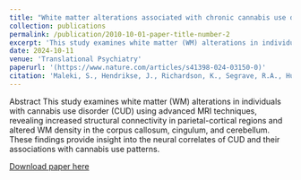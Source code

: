 ```yaml
---
title: "White matter alterations associated with chronic cannabis use disorder: a structural network and fixel-based analysis"
collection: publications
permalink: /publication/2010-10-01-paper-title-number-2
excerpt: 'This study examines white matter (WM) alterations in individuals with cannabis use disorder (CUD) using advanced MRI techniques, revealing increased structural connectivity in parietal-cortical regions and altered WM density in the corpus callosum, cingulum, and cerebellum. These findings provide insight into the neural correlates of CUD and their associations with cannabis use patterns.'
date: 2024-10-11
venue: 'Translational Psychiatry'
paperurl: '(https://www.nature.com/articles/s41398-024-03150-0)'
citation: 'Maleki, S., Hendrikse, J., Richardson, K., Segrave, R.A., Hughes, S., Kayayan, E., Oldham, S., Syeda, W., Coxon, J.P., Caeyenberghs, K. and Domínguez D, J.F., 2024. White matter alterations associated with chronic cannabis use disorder: a structural network and fixel-based analysis. Translational Psychiatry, 14(1), p.429.'
---
```


</b> Abstract </b>This study examines white matter (WM) alterations in individuals with cannabis use disorder (CUD) using advanced MRI techniques, revealing increased structural connectivity in parietal-cortical regions and altered WM density in the corpus callosum, cingulum, and cerebellum. These findings provide insight into the neural correlates of CUD and their associations with cannabis use patterns.

[Download paper here](https://www.nature.com/articles/s41398-024-03150-0)

